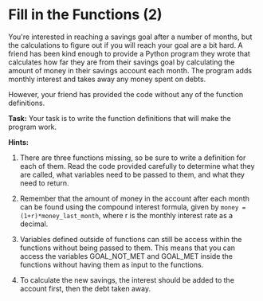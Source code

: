 # Fill in the Functions (2)

You're interested in reaching a savings goal after a number of months, but the calculations to figure out if you will reach your goal are a bit hard. A friend has been kind enough to provide a Python program they wrote that calculates how far they are from their savings goal by calculating the amount of money in their savings account each month. The program adds monthly interest and takes away any money spent on debts.

However, your friend has provided the code without any of the function definitions.

**Task:**
Your task is to write the function definitions that will make the program work.

**Hints:**
1. There are three functions missing, so be sure to write a definition for each of them. Read the code provided carefully to determine 
what they are called, what variables need to be passed to them, and what they need to return.

2. Remember that the amount of money in the account after each month can be found using the compound interest formula, given by `money = (1+r)*money_last_month`, where r is the monthly interest rate as a decimal.

3. Variables defined outside of functions can still be access within the functions without being passed to them. This means that you can access the variables GOAL_NOT_MET and GOAL_MET inside the functions without having them as input to the functions. 

4. To calculate the new savings, the interest should be added to the account first, then the debt taken away.

